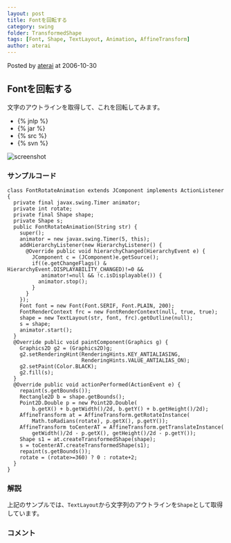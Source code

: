 ```yaml
---
layout: post
title: Fontを回転する
category: swing
folder: TransformedShape
tags: [Font, Shape, TextLayout, Animation, AffineTransform]
author: aterai
---
```


Posted by [aterai](http://terai.xrea.jp/aterai.html) at 2006-10-30

## Fontを回転する
文字のアウトラインを取得して、これを回転してみます。

- {% jnlp %}
- {% jar %}
- {% src %}
- {% svn %}

<!-- dummy comment line for breaking list -->

![screenshot](https://lh5.googleusercontent.com/_9Z4BYR88imo/TQTVtRPTfJI/AAAAAAAAAoE/Qiy0jcMt_l0/s800/TransformedShape.png)

### サンプルコード
<pre class="prettyprint"><code>class FontRotateAnimation extends JComponent implements ActionListener {
  private final javax.swing.Timer animator;
  private int rotate;
  private final Shape shape;
  private Shape s;
  public FontRotateAnimation(String str) {
    super();
    animator = new javax.swing.Timer(5, this);
    addHierarchyListener(new HierarchyListener() {
      @Override public void hierarchyChanged(HierarchyEvent e) {
        JComponent c = (JComponent)e.getSource();
        if((e.getChangeFlags() &amp; HierarchyEvent.DISPLAYABILITY_CHANGED)!=0 &amp;&amp;
           animator!=null &amp;&amp; !c.isDisplayable()) {
          animator.stop();
        }
      }
    });
    Font font = new Font(Font.SERIF, Font.PLAIN, 200);
    FontRenderContext frc = new FontRenderContext(null, true, true);
    shape = new TextLayout(str, font, frc).getOutline(null);
    s = shape;
    animator.start();
  }
  @Override public void paintComponent(Graphics g) {
    Graphics2D g2 = (Graphics2D)g;
    g2.setRenderingHint(RenderingHints.KEY_ANTIALIASING,
                        RenderingHints.VALUE_ANTIALIAS_ON);
    g2.setPaint(Color.BLACK);
    g2.fill(s);
  }
  @Override public void actionPerformed(ActionEvent e) {
    repaint(s.getBounds());
    Rectangle2D b = shape.getBounds();
    Point2D.Double p = new Point2D.Double(
        b.getX() + b.getWidth()/2d, b.getY() + b.getHeight()/2d);
    AffineTransform at = AffineTransform.getRotateInstance(
        Math.toRadians(rotate), p.getX(), p.getY());
    AffineTransform toCenterAT = AffineTransform.getTranslateInstance(
        getWidth()/2d - p.getX(), getHeight()/2d - p.getY());
    Shape s1 = at.createTransformedShape(shape);
    s = toCenterAT.createTransformedShape(s1);
    repaint(s.getBounds());
    rotate = (rotate&gt;=360) ? 0 : rotate+2;
  }
}
</code></pre>

### 解説
上記のサンプルでは、`TextLayout`から文字列のアウトラインを`Shape`として取得しています。

### コメント
